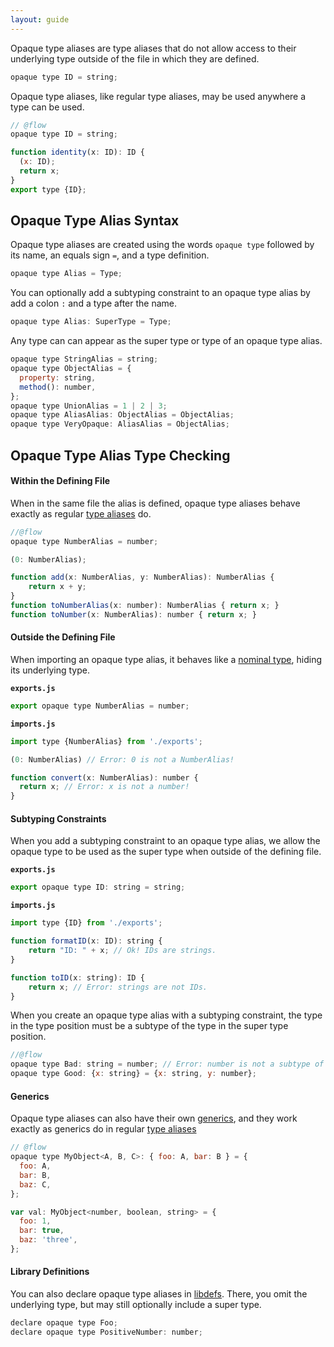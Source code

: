 ```yaml
---
layout: guide
---
```


Opaque type aliases are type aliases that do not allow access to their
underlying type outside of the file in which they are defined.

```js
opaque type ID = string;
```

Opaque type aliases, like regular type aliases, may be used anywhere a type can
be used.


```js
// @flow
opaque type ID = string;

function identity(x: ID): ID {
  (x: ID);
  return x;
}
export type {ID};
```

## Opaque Type Alias Syntax <a class="toc" id="toc-opaque-type-alias-syntax" href="#toc-opaque-type-alias-syntax"></a>

Opaque type aliases are created using the words `opaque type` followed by its
name, an equals sign `=`, and a type definition.

```js
opaque type Alias = Type;
```

You can optionally add a subtyping constraint to an opaque type alias by add a
colon `:` and a type after the name.

```js
opaque type Alias: SuperType = Type;
```

Any type can can appear as the super type or type of an opaque type alias. 

```js
opaque type StringAlias = string;
opaque type ObjectAlias = {
  property: string,
  method(): number,
};
opaque type UnionAlias = 1 | 2 | 3;
opaque type AliasAlias: ObjectAlias = ObjectAlias;
opaque type VeryOpaque: AliasAlias = ObjectAlias;
```

## Opaque Type Alias Type Checking <a class="toc" id="toc-opaque-type-alias-type-checking" href="#toc-opaque-type-alias-type-checking"></a>

#### Within the Defining File <a class="toc" id="toc-within-the-defining-file" href="#toc-within-the-defining-file"></a>

When in the same file the alias is defined, opaque type aliases behave exactly
as regular [type aliases](../aliases/) do.

```js
//@flow
opaque type NumberAlias = number;

(0: NumberAlias);

function add(x: NumberAlias, y: NumberAlias): NumberAlias {
    return x + y;
}
function toNumberAlias(x: number): NumberAlias { return x; }
function toNumber(x: NumberAlias): number { return x; }
```

#### Outside the Defining File <a class="toc" id="toc-outside-the-defining-file" href="#toc-outside-the-defining-file"></a>

When importing an opaque type alias, it behaves like a
[nominal type](../../lang/nominal-structural/#toc-nominal-typing), hiding its
underlying type.

**`exports.js`**

```js
export opaque type NumberAlias = number;
```

**`imports.js`**

```js
import type {NumberAlias} from './exports';

(0: NumberAlias) // Error: 0 is not a NumberAlias!

function convert(x: NumberAlias): number {
  return x; // Error: x is not a number!
}
```

#### Subtyping Constraints <a class="toc" id="toc-subtyping-constraints" href="#toc-subtyping-constraints"></a>

When you add a subtyping constraint to an opaque type alias, we allow the opaque
type to be used as the super type when outside of the defining file.

**`exports.js`**

```js
export opaque type ID: string = string;
```

**`imports.js`**

```js
import type {ID} from './exports';

function formatID(x: ID): string {
    return "ID: " + x; // Ok! IDs are strings.
}

function toID(x: string): ID {
    return x; // Error: strings are not IDs.
}
```

When you create an opaque type alias with a subtyping constraint, the type in
the type position must be a subtype of the type in the super type position.

```js
//@flow
opaque type Bad: string = number; // Error: number is not a subtype of string
opaque type Good: {x: string} = {x: string, y: number};
```

#### Generics <a class="toc" id="toc-generics" href="#toc-generics"></a>

Opaque type aliases can also have their own [generics](../generics/),
and they work exactly as generics do in regular [type aliases](../aliases/#toc-type-alias-generics)

```js
// @flow
opaque type MyObject<A, B, C>: { foo: A, bar: B } = {
  foo: A,
  bar: B,
  baz: C,
};

var val: MyObject<number, boolean, string> = {
  foo: 1,
  bar: true,
  baz: 'three',
};
```

#### Library Definitions <a class="toc" id="toc-library-definitions" href="#toc-library-definitions"></a>

You can also declare opaque type aliases in
[libdefs](https://flow.org/en/docs/libdefs/). There, you omit the underlying
type, but may still optionally include a super type.

```js
declare opaque type Foo;
declare opaque type PositiveNumber: number;
```
